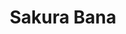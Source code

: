 ---
layout: place
title: "Sakura Bana"
permalink: /nebraska/omaha/sakura-bana.html
stateAbbr: NE
stateName: Nebraska
cityName: Omaha
seo:
  name: "Sakura Bana"
  type: Restaurant
  links: https://sushiomaha.com/
description: "Local haunt since 1986 serving sushi & classic Japanese dishes in a serene, blond-wood space. Sakura Bana serves delicious sushi in Omaha, Nebraska. Try fresh Japanese dishes for a great dining experience. Available for takeout, lunch, and dinner."
place_id: ChIJR2O7MwqNk4cR6kD2puCB1xQ
photos:
  - name: >-
      places/ChIJR2O7MwqNk4cR6kD2puCB1xQ/photos/AeeoHcLetalxFtywbcMQiijF9x6409AKG8pRRi0_Qrwziq2x7jkNlRnbZn0wluScWXk0_Rh-B2Ime-Se-OUDDRSUcwH_J1VJfLG3NA6bWRiVMFXa7pH9-3O4iOzQYuSZmCsk6J7blTs24YRsHaeXK_ZQmZstOpen7wznog0wKcsFH0fqBi0vIe8QsIxHl9o3exD0Kn3l9mw5hF3VOyQ4sMfqH85ZW2IftXKEqI3xf41zOiD-5NWCBaqeWBnEe6B2rB6yeNdEAm07bJ-PFrWiB0eLf9nS01LQE6qa2ItTeC7NNsz3Pq-2xKIP7qwam7-wod7FN3KRe4fxN8tlErNEwqfbaLvz-AJ9GWpaU12NKWURqLJQSC6DJIsLd4n_DA_iF9yDyf3XEPGu5nFNc-pwLDa8s8tS0xiw2EYiB2JwAY9lELZQe-_d
    widthPx: 4080
    heightPx: 3072
    authorAttributions:
      - displayName: Erick Castro
        uri: https://maps.google.com/maps/contrib/114786283575381277045
        photoUri: >-
          https://lh3.googleusercontent.com/a/ACg8ocIif3veAFSBhI9LmKCTmvaVVG8c_bX8_nvOQFRyNnkCIkco2aA=s100-p-k-no-mo
    flagContentUri: >-
      https://www.google.com/local/imagery/report/?cb_client=maps_api_places.places_api&image_key=!1e10!2sCIHM0ogKEICAgIDVrsCU1AE&hl=en-US
    googleMapsUri: >-
      https://www.google.com/maps/place//data=!3m4!1e2!3m2!1sCIHM0ogKEICAgIDVrsCU1AE!2e10!4m2!3m1!1s0x87938d0a33bb6347:0x14d781e0a6f640ea
  - name: >-
      places/ChIJR2O7MwqNk4cR6kD2puCB1xQ/photos/AeeoHcItOYV_EKQUExLa40Wi1dbiab8oCKkQ8kE4Pzu4-QctsxDmPbk5EveYlQpw16_MliH2MiTlFFc7z0sC5ovfJ6b3SlVf9fd-KsED8lL1WQXIQZxgIoMFLbNhgXWOXWhkXWBqv6F5wejE6-7CNFqolo8FGJogfG1h2U6HkkuoYRyhxYjg6GWQfbb41r6Nlkklli9mqytlNJkngiK5qTCwZqGC2Dq6LGsRgN1ztnMiGT3zj2oc-WIXwc3Zybk9KDuo5a5I7sH9WITAPnvT-dJvtGKXTPJedXVklYhZ5X1OdiBhjkVfKHErA2Fua-rTN6RlZmNgGdh8OEHSc3tkhgGEalExWcmndF20XLqRoirrc5X8nZuByqwJMZtLN6Sjyg7HgPU879FQUCQmnS5KI4Jz_YDrzE8g4yccsdyNoZsmBdgAkfGu
    widthPx: 4800
    heightPx: 3600
    authorAttributions:
      - displayName: Cory Kielion
        uri: https://maps.google.com/maps/contrib/111670076373782548596
        photoUri: >-
          https://lh3.googleusercontent.com/a-/ALV-UjVKjbLHIO4r5g3UbEU5NO1vSPskWCBiCXmBGcNoToGp6B9H5AWx=s100-p-k-no-mo
    flagContentUri: >-
      https://www.google.com/local/imagery/report/?cb_client=maps_api_places.places_api&image_key=!1e10!2sCIHM0ogKEICAgICagpjSpgE&hl=en-US
    googleMapsUri: >-
      https://www.google.com/maps/place//data=!3m4!1e2!3m2!1sCIHM0ogKEICAgICagpjSpgE!2e10!4m2!3m1!1s0x87938d0a33bb6347:0x14d781e0a6f640ea
  - name: >-
      places/ChIJR2O7MwqNk4cR6kD2puCB1xQ/photos/AeeoHcIgN4OYbtrCNcu9DL1-4PQZ4jRwBjX14aQ-bJUUH7n7k9pmKKvrKL2JiNZyBu8h1uIJ3KMVByaUYjrZ9UgvuvCwXBnxg3ACUVRi-hyTm5XDrPxMu-dV4aKInkD9mkdFXCAfK8Zu07vP_KqOfyL-3QiuMwxmjQHIWGFckvlgNdpeCXaytYI6Gnp1vAwakxAnBjqkWQFi2FzMCnq7Zo0IPlb3HVal2br6EjAvCXA4_R_w37uL9EOBrrLZuTxMjF9AK4Z3mbqIQHz65nu7XuMMdJ1zHfy7_V2R3Up_wsZ3wlb6s9TxARDo6PlXoPhggaSJYfa43IhQcDwUko43hia0KYUBJdGyP4-OtfzVn3cOTzt5TZBe6WhZ69ZeO2BLqjUFogC7uUS8nvvlJ5OTjorZQ_GoB8hajMng-WzlLWJmPeZP00CK
    widthPx: 4080
    heightPx: 3072
    authorAttributions:
      - displayName: Erick Castro
        uri: https://maps.google.com/maps/contrib/114786283575381277045
        photoUri: >-
          https://lh3.googleusercontent.com/a/ACg8ocIif3veAFSBhI9LmKCTmvaVVG8c_bX8_nvOQFRyNnkCIkco2aA=s100-p-k-no-mo
    flagContentUri: >-
      https://www.google.com/local/imagery/report/?cb_client=maps_api_places.places_api&image_key=!1e10!2sCIHM0ogKEICAgIDVrsCUtAE&hl=en-US
    googleMapsUri: >-
      https://www.google.com/maps/place//data=!3m4!1e2!3m2!1sCIHM0ogKEICAgIDVrsCUtAE!2e10!4m2!3m1!1s0x87938d0a33bb6347:0x14d781e0a6f640ea
  - name: >-
      places/ChIJR2O7MwqNk4cR6kD2puCB1xQ/photos/AeeoHcLDEFuMTkfJggF4gNfD9_o2WrCKRfk23INu9Pr2sybH6TzsXLwFJg_1Po5vW3lNofrj91hZSrbqjogwTQbK4RRT-KlrU4pWBYcvzzLnVF3W99aIkL_3u-KskbgjapjnOcVdCrkmKDq__QykBf5UnnazcFLH-xMbA4ssy6AVewkZlyBvmFpdNVMY3cFJo4Qzh3_g0Sfjdemtz2KejFF49ymdAFCNo1lO3D-SkkgC6GWKIFCn_fveJdOHVoSQ6sueycBTU6XOAyjohJJNyT6XXKqHhFLh3QDJs6Mudy9GiK-1im1Mgx-IhKymHgJVKZXy0OUyvf6w1g9xF6PEGPCMhcJ7_Q3tfUsO3JTVGdCYSVTVbt_SUyA22ielrSekDcwgDyMddh2B20CSn9Hocd_hupJn4P50MD2WdeYTU03zi8hQ1Q
    widthPx: 4000
    heightPx: 3000
    authorAttributions:
      - displayName: Bailey Meyer
        uri: https://maps.google.com/maps/contrib/103269638535319033489
        photoUri: >-
          https://lh3.googleusercontent.com/a/ACg8ocLN4LF0S-6hJx08E2z3iK6dLdtj21VUaSkhOxq4HgzR8pdoKA=s100-p-k-no-mo
    flagContentUri: >-
      https://www.google.com/local/imagery/report/?cb_client=maps_api_places.places_api&image_key=!1e10!2sCIHM0ogKEICAgICjt_2QDQ&hl=en-US
    googleMapsUri: >-
      https://www.google.com/maps/place//data=!3m4!1e2!3m2!1sCIHM0ogKEICAgICjt_2QDQ!2e10!4m2!3m1!1s0x87938d0a33bb6347:0x14d781e0a6f640ea
  - name: >-
      places/ChIJR2O7MwqNk4cR6kD2puCB1xQ/photos/AeeoHcK-yQ1ydY67Q9yebw-uXQqeulTg4Hn06Gmi0KiETH2Hyk6zAFGAaeDXTdARch_sSxWhgzfxCbwIbAQub7t6Gzv5Q12A2flOI0U1Z9ZRRaxL3xSmZ4uZwbG50XRw8B3CTp8CVoRRfhPEHGYRQ6W22T0ZUEZhidJ8WNX9L0BUWqbjiierrugogbzIaPRj1lNgKiIyaBiPr2fpqiKq_GPeYg492fddqv3tFpAMHODKY_OzP7hlbZXHvTQzsVZsReOU0ge4l914EGiAekQxmniJfF8_vqfmOhsoPqjhNdz1IHPebVkM4V0IdSCzbdFsWlIFyUJgzVH5EwnqnXvA1H_1KF5N2qyBYuOECPQFYP9UGfrbztYAFK6Ty4zjI-UWvdidRRBqdADmF4ykjJ87peTGIKAbbote-c6yzrODEQd99_NT7jTM
    widthPx: 3000
    heightPx: 4000
    authorAttributions:
      - displayName: Tracy Miller
        uri: https://maps.google.com/maps/contrib/114030240376469010159
        photoUri: >-
          https://lh3.googleusercontent.com/a-/ALV-UjXn8-Sf1A_53iPAhda10usH0bB9e_EHYn2m4gZrZ0gLlZHqMPKi=s100-p-k-no-mo
    flagContentUri: >-
      https://www.google.com/local/imagery/report/?cb_client=maps_api_places.places_api&image_key=!1e10!2sCIHM0ogKEICAgID_5a7OngE&hl=en-US
    googleMapsUri: >-
      https://www.google.com/maps/place//data=!3m4!1e2!3m2!1sCIHM0ogKEICAgID_5a7OngE!2e10!4m2!3m1!1s0x87938d0a33bb6347:0x14d781e0a6f640ea
  - name: >-
      places/ChIJR2O7MwqNk4cR6kD2puCB1xQ/photos/AeeoHcJnTItDXAH1D1DBi6Ddvni8tZOs-cQ4tP5Jr4FdETf3sCRyGIy_xeAkdwsXJf1fEgGxPK_TQ0T4PDIdJ0wHCR6-Lzun2m7SplG6namo7wDu9816NpGyAZUDhqR2X3bDSsjZpMe1oIcBqBKfjgqpOjswqtFpbJ-RCkssiApXX-RDIaj_PuSjiiY0PvtQ0qAL5yoCS1jTzgNNXwyg5lYR_NR4IOt2_GDYUJWnEqV8i2KGdzl31-KnC5Hk296K55NspBZAIDW7ltnI-glzRNCavJLNzpDvixKGgN1bXVljw6XqCBXs6AtcOUhaEm_pJ7jLBIc5roclYM30YNs0FA3W9MGRyL0Kdw1EuXdymWT9FGy9CRnQdLxsJyrYVattJ5naTZJK2p9xJ8p94q35oXgHNsoh8LVjC8aPQ96A_rEBiYLdusGZ
    widthPx: 4032
    heightPx: 3024
    authorAttributions:
      - displayName: Sharon Perkins
        uri: https://maps.google.com/maps/contrib/111811568315006796849
        photoUri: >-
          https://lh3.googleusercontent.com/a-/ALV-UjXv3dzmea_T2Ds365cpz25uNGXiN5sAw9_d0AhAqY0iZHv2IAnJ=s100-p-k-no-mo
    flagContentUri: >-
      https://www.google.com/local/imagery/report/?cb_client=maps_api_places.places_api&image_key=!1e10!2sCIHM0ogKEICAgIDxjOy9kgE&hl=en-US
    googleMapsUri: >-
      https://www.google.com/maps/place//data=!3m4!1e2!3m2!1sCIHM0ogKEICAgIDxjOy9kgE!2e10!4m2!3m1!1s0x87938d0a33bb6347:0x14d781e0a6f640ea
  - name: >-
      places/ChIJR2O7MwqNk4cR6kD2puCB1xQ/photos/AeeoHcJ9TrL1a6EKMUAt9dOG8AhztEZKmWKcoPzgyZ24sM4Wxbo5qWyCnPjhYoP4KYoVeb8i0pfdoU0KJsMmsjSgT-YivyRkXOoDyppzU-dTGDV4S6l3Ce0bqaw6MAx_hDoOd4bqSEZcQ_UCnf2A8ILdy9La3El9xdDeTB2KyeSfdvqaWieZU0lGdGrHOZHbVaLOlCL4FGvL8a7a1gowc5qsAFSdrYDcJ0HxJvPU2FBdcyr_b-peWEiVQL2XMtbMrZW4HR0Ij9e3gj_Y88xtbCCO0pISwrdi5KzhF0qxpiRhVecWAEK3SG7EAyGQP38kCnkbh7CxCI6ZZjVIlqwyGVjRPGAg4_E0FPvV60Zsjea-LrWhQeoBAinn18paNoP7qy3Cp3NxDuXspbmiuZqkYiC1PEbWxGPcoI2xZ_4wtUWd2MU
    widthPx: 3024
    heightPx: 4032
    authorAttributions:
      - displayName: Anup Lamichhane
        uri: https://maps.google.com/maps/contrib/108592423059167953293
        photoUri: >-
          https://lh3.googleusercontent.com/a-/ALV-UjUixh7wpMGtN_TIZ8m28NDtKdN9WfdEbqJDxu6qq9x9evmMUAhC=s100-p-k-no-mo
    flagContentUri: >-
      https://www.google.com/local/imagery/report/?cb_client=maps_api_places.places_api&image_key=!1e10!2sCIHM0ogKEICAgICDyK2cIQ&hl=en-US
    googleMapsUri: >-
      https://www.google.com/maps/place//data=!3m4!1e2!3m2!1sCIHM0ogKEICAgICDyK2cIQ!2e10!4m2!3m1!1s0x87938d0a33bb6347:0x14d781e0a6f640ea
  - name: >-
      places/ChIJR2O7MwqNk4cR6kD2puCB1xQ/photos/AeeoHcJ9KATs0htnIVBRJJN6SmTdGNwKA6IrlySE6sMT3RMCD152GloNBNCK5RKqXL4nfS1o-MxMMPgAWmoIOrQSIFAxvlw7o6QfRaOYqEOcBxMgzB9G5T9GAS3CUq82pnVhIqpHY0omWZnJB_eb_lHTK30a76tmm0hIACE9BQTTKbhvQn3Lrle5FLXilNOwWIvbtPp2Fx04FT19TIyBT95nSboOIA4CTBCdP6tvNAtYopLXZObreFIDcN3-CwlhQiLv8esx_Dj9akDTKxQ8xuCOM2nGy7eby8Bu0cFYWKa2R530gGlrX3M6P_XEzrQ4wjspwFrFaT335osXbhwXMueGbq_FDNLh8SCEbvAhSH0Rgk3ToSdhOE1RL-eAHdt59m03nKx0OKBeLJbgAp0enGbXQ1m1cpNDET_q-oCMkBjJNZw
    widthPx: 4640
    heightPx: 3480
    authorAttributions:
      - displayName: Min Huang
        uri: https://maps.google.com/maps/contrib/115544248480949865017
        photoUri: >-
          https://lh3.googleusercontent.com/a-/ALV-UjVOqYLYOKcvSlMoBoieyjoZUZbzu6_H83yTy1NwMKosqpTHm28wMA=s100-p-k-no-mo
    flagContentUri: >-
      https://www.google.com/local/imagery/report/?cb_client=maps_api_places.places_api&image_key=!1e10!2sCIHM0ogKEICAgICE5ZXgOw&hl=en-US
    googleMapsUri: >-
      https://www.google.com/maps/place//data=!3m4!1e2!3m2!1sCIHM0ogKEICAgICE5ZXgOw!2e10!4m2!3m1!1s0x87938d0a33bb6347:0x14d781e0a6f640ea
  - name: >-
      places/ChIJR2O7MwqNk4cR6kD2puCB1xQ/photos/AeeoHcI7J0i1ZA0PQsFiwaIwOKGLgiMVf_UpKwhsk4ku2XEVsn_CMFKWqGEGA3Il9NvJLnDLUFTtGSLgU3qp9b496VOBLns-FZkuKM1qKtyrEv_xYc2yBhruH40fmUeO6FhEOTfKUFH_gZ43tRRguP4_0chaSIbAKuWQ7RVgGjhn_LcOLu0NqBxpKCOcOZUgYdNh01I59JTiwJmH0FzVG4y_keyIxdw_WYsrkSfcHvw5tBIzdJmPZD-MUVmAse5JtXm2E0oCY1GIPDaLCR9lASTAkwpEp3pqT4NJ8GWm5EQm8OR_xEKCtxL_wry6dAdWkFyC8IOK5cZgnGhPpkiwKNNNVAChN334Vn_x61vMqmCSp4bGeCL7kxCNIgskAqAWLE9D4246yBsT_NMNGjSlkQahA4gZ8GmLjzI30z3DS1JJjAML8A
    widthPx: 4032
    heightPx: 3024
    authorAttributions:
      - displayName: Khana Safarnama
        uri: https://maps.google.com/maps/contrib/107418517899914765302
        photoUri: >-
          https://lh3.googleusercontent.com/a-/ALV-UjUgM8NLLSdenf-GlX_a0Hv7dEi6andyVzPBsm5qE2MsRPNveK8=s100-p-k-no-mo
    flagContentUri: >-
      https://www.google.com/local/imagery/report/?cb_client=maps_api_places.places_api&image_key=!1e10!2sCIHM0ogKEICAgICeu8vGEQ&hl=en-US
    googleMapsUri: >-
      https://www.google.com/maps/place//data=!3m4!1e2!3m2!1sCIHM0ogKEICAgICeu8vGEQ!2e10!4m2!3m1!1s0x87938d0a33bb6347:0x14d781e0a6f640ea
  - name: >-
      places/ChIJR2O7MwqNk4cR6kD2puCB1xQ/photos/AeeoHcIo118DBkEFY4_oS-0kI0MTrUh9PdMdjg1hn9y8J9YlFBia3ZwoUwmOOASQKKiYIpPIf0zjDAQflpSJWNQ57N-oEiggvvrDg2OqKr1PyM2--PEsmN7W97qHDSKD92mxxDtZwrr3vqmn3621ZS3zVKqJ-36YTvaqQ9JxxXRq_nY69jCy4ydxA-CP2YQevPOx1LE5htO_sZgwS__zXDlLIdAiRa46ifHDla92jrFmAnYIYDfCTllXUDyvnfg95vppmtrawV0rcWepO3gjibfkwf2auSrXPgbzNN2Hnuwsc3fYpCqg7_5EcC6B0ecY7Zrhc4ym1ZW7ZBuo0n1zfMFC2YBxgFtZTS0bBpZut-C4FJX2fJ2QPSzI5Gdc6pYiJzJxW0su0-uXA6Gf56Ebkh6kuSv5Drnp2UZ0youLi9gzOmN-mVI
    widthPx: 4032
    heightPx: 2268
    authorAttributions:
      - displayName: Aaron Kruse
        uri: https://maps.google.com/maps/contrib/109031555842316596867
        photoUri: >-
          https://lh3.googleusercontent.com/a-/ALV-UjXVCk3lUzuFvULfVjVGm5gOEbe2kSNzaCUeyPL5758f5ObfEpv3ww=s100-p-k-no-mo
    flagContentUri: >-
      https://www.google.com/local/imagery/report/?cb_client=maps_api_places.places_api&image_key=!1e10!2sCIHM0ogKEICAgIDbkJ79ggE&hl=en-US
    googleMapsUri: >-
      https://www.google.com/maps/place//data=!3m4!1e2!3m2!1sCIHM0ogKEICAgIDbkJ79ggE!2e10!4m2!3m1!1s0x87938d0a33bb6347:0x14d781e0a6f640ea
address: 7425 Dodge St, Omaha, NE 68114, USA
street: 7425 Dodge St
city: Omaha
state: NE
zip: '68114'
country: USA
neighborhood: Central Omaha
latitude: '41.258887'
longitude: '-96.028171'
accessibility_options:
  wheelchairAccessibleParking: true
  wheelchairAccessibleEntrance: true
  wheelchairAccessibleRestroom: true
  wheelchairAccessibleSeating: true
business_status: OPERATIONAL
name: Sakura Bana
google_maps_links:
  directionsUri: >-
    https://www.google.com/maps/dir//''/data=!4m7!4m6!1m1!4e2!1m2!1m1!1s0x87938d0a33bb6347:0x14d781e0a6f640ea!3e0
  placeUri: https://maps.google.com/?cid=1501811802625163498
  writeAReviewUri: >-
    https://www.google.com/maps/place//data=!4m3!3m2!1s0x87938d0a33bb6347:0x14d781e0a6f640ea!12e1
  reviewsUri: >-
    https://www.google.com/maps/place//data=!4m4!3m3!1s0x87938d0a33bb6347:0x14d781e0a6f640ea!9m1!1b1
  photosUri: >-
    https://www.google.com/maps/place//data=!4m3!3m2!1s0x87938d0a33bb6347:0x14d781e0a6f640ea!10e5
primary_type: Japanese Restaurant
opening_hours:
  regular: null
  current: null
secondary_opening_hours:
  regular:
    weekdayDescriptions: null
    type: null
  current:
    weekdayDescriptions: null
    type: null
phone: (402) 391-5047
price_level: PRICE_LEVEL_MODERATE
price_range: $10 &ndash; $20
rating: '4.5'
rating_count: 774
website: https://sushiomaha.com/
reviews:
  - name: >-
      places/ChIJR2O7MwqNk4cR6kD2puCB1xQ/reviews/ChZDSUhNMG9nS0VJQ0FnSURQeGNmMEp3EAE
    relativePublishTimeDescription: 3 months ago
    rating: 2
    text:
      text: >-
        I had high expectations for Sakura Bana after the change in ownership,
        but I couldn’t have been more disappointed. We ordered the Sushi for
        Two,and it was far from being worth $60. Both the sushi and the rice
        were incredibly dry and lacked flavor. I highly recommend visiting Umami
        instead—same price, but significantly better quality and a much larger
        variety of sushi.
      languageCode: en
    originalText:
      text: >-
        I had high expectations for Sakura Bana after the change in ownership,
        but I couldn’t have been more disappointed. We ordered the Sushi for
        Two,and it was far from being worth $60. Both the sushi and the rice
        were incredibly dry and lacked flavor. I highly recommend visiting Umami
        instead—same price, but significantly better quality and a much larger
        variety of sushi.
      languageCode: en
    authorAttribution:
      displayName: Gabbie Kim
      uri: https://www.google.com/maps/contrib/115009509651080913574/reviews
      photoUri: >-
        https://lh3.googleusercontent.com/a-/ALV-UjWno6mJbE8lCPZEOACxlWmjQasVTizu0qaxb1C_eGZSMsoE_tAmfw=s128-c0x00000000-cc-rp-mo-ba5
    publishTime: '2024-12-19T05:51:05.358795Z'
    flagContentUri: >-
      https://www.google.com/local/review/rap/report?postId=ChZDSUhNMG9nS0VJQ0FnSURQeGNmMEp3EAE&d=17924085&t=1
    googleMapsUri: >-
      https://www.google.com/maps/reviews/data=!4m6!14m5!1m4!2m3!1sChZDSUhNMG9nS0VJQ0FnSURQeGNmMEp3EAE!2m1!1s0x87938d0a33bb6347:0x14d781e0a6f640ea
  - name: >-
      places/ChIJR2O7MwqNk4cR6kD2puCB1xQ/reviews/ChdDSUhNMG9nS0VJQ0FnSUNqdF8yUXRRRRAB
    relativePublishTimeDescription: 11 months ago
    rating: 5
    text:
      text: >-
        Can't rate this place high enough!! I've been going for close to 10
        years and I've never been let down. A very large selection, all of which
        is simply delicious. It's so hard to find Japanese food other than sushi
        around here. Of course, their sushi is incredible as well. I just went a
        few days ago and am thinking of all the things I want to order next. I
        love the quiet traditional seating area.

        Two things I almost always have to get are agedashi tofu to start and
        red bean ice cream to end!
      languageCode: en
    originalText:
      text: >-
        Can't rate this place high enough!! I've been going for close to 10
        years and I've never been let down. A very large selection, all of which
        is simply delicious. It's so hard to find Japanese food other than sushi
        around here. Of course, their sushi is incredible as well. I just went a
        few days ago and am thinking of all the things I want to order next. I
        love the quiet traditional seating area.

        Two things I almost always have to get are agedashi tofu to start and
        red bean ice cream to end!
      languageCode: en
    authorAttribution:
      displayName: Bailey Meyer
      uri: https://www.google.com/maps/contrib/103269638535319033489/reviews
      photoUri: >-
        https://lh3.googleusercontent.com/a/ACg8ocLN4LF0S-6hJx08E2z3iK6dLdtj21VUaSkhOxq4HgzR8pdoKA=s128-c0x00000000-cc-rp-mo
    publishTime: '2024-04-27T00:46:21.421916Z'
    flagContentUri: >-
      https://www.google.com/local/review/rap/report?postId=ChdDSUhNMG9nS0VJQ0FnSUNqdF8yUXRRRRAB&d=17924085&t=1
    googleMapsUri: >-
      https://www.google.com/maps/reviews/data=!4m6!14m5!1m4!2m3!1sChdDSUhNMG9nS0VJQ0FnSUNqdF8yUXRRRRAB!2m1!1s0x87938d0a33bb6347:0x14d781e0a6f640ea
  - name: >-
      places/ChIJR2O7MwqNk4cR6kD2puCB1xQ/reviews/ChdDSUhNMG9nS0VJQ0FnSURWenYta25BRRAB
    relativePublishTimeDescription: a year ago
    rating: 4
    text:
      text: >-
        Stopped in for lunch with a co-worker to check it out as neither of us
        had been here. The staff was very friendly and attentive. Clean looking
        restaurant. Ordered one of the bento style lunches.  Food was good and
        arrived quickly. Definitely recommend stopping in if you have a chance.
      languageCode: en
    originalText:
      text: >-
        Stopped in for lunch with a co-worker to check it out as neither of us
        had been here. The staff was very friendly and attentive. Clean looking
        restaurant. Ordered one of the bento style lunches.  Food was good and
        arrived quickly. Definitely recommend stopping in if you have a chance.
      languageCode: en
    authorAttribution:
      displayName: Erick Castro
      uri: https://www.google.com/maps/contrib/114786283575381277045/reviews
      photoUri: >-
        https://lh3.googleusercontent.com/a/ACg8ocIif3veAFSBhI9LmKCTmvaVVG8c_bX8_nvOQFRyNnkCIkco2aA=s128-c0x00000000-cc-rp-mo-ba6
    publishTime: '2023-12-13T02:55:33.384058Z'
    flagContentUri: >-
      https://www.google.com/local/review/rap/report?postId=ChdDSUhNMG9nS0VJQ0FnSURWenYta25BRRAB&d=17924085&t=1
    googleMapsUri: >-
      https://www.google.com/maps/reviews/data=!4m6!14m5!1m4!2m3!1sChdDSUhNMG9nS0VJQ0FnSURWenYta25BRRAB!2m1!1s0x87938d0a33bb6347:0x14d781e0a6f640ea
  - name: >-
      places/ChIJR2O7MwqNk4cR6kD2puCB1xQ/reviews/ChdDSUhNMG9nS0VJQ0FnSUNLeWVHY3pRRRAB
    relativePublishTimeDescription: 6 months ago
    rating: 1
    text:
      text: >-
        They were bought by another company and the quality of the food has
        declined, the menu is also super tiny now.


        I can't recommend this anymore


        Below was my previous review:


        The food is amazing here! I highly recommend the sukiyaki with udon
        noodles.


        The sushi is top quality and really delicious. Much better than other
        restaurants downtown.
      languageCode: en
    originalText:
      text: >-
        They were bought by another company and the quality of the food has
        declined, the menu is also super tiny now.


        I can't recommend this anymore


        Below was my previous review:


        The food is amazing here! I highly recommend the sukiyaki with udon
        noodles.


        The sushi is top quality and really delicious. Much better than other
        restaurants downtown.
      languageCode: en
    authorAttribution:
      displayName: Adam
      uri: https://www.google.com/maps/contrib/108812410810340760108/reviews
      photoUri: >-
        https://lh3.googleusercontent.com/a-/ALV-UjUTeDWOh-4BpQvWEoNk7955MLJqzggzjw-gw72FT_EpWEsTHCqWqA=s128-c0x00000000-cc-rp-mo-ba4
    publishTime: '2024-09-19T04:11:53.089918Z'
    flagContentUri: >-
      https://www.google.com/local/review/rap/report?postId=ChdDSUhNMG9nS0VJQ0FnSUNLeWVHY3pRRRAB&d=17924085&t=1
    googleMapsUri: >-
      https://www.google.com/maps/reviews/data=!4m6!14m5!1m4!2m3!1sChdDSUhNMG9nS0VJQ0FnSUNLeWVHY3pRRRAB!2m1!1s0x87938d0a33bb6347:0x14d781e0a6f640ea
  - name: >-
      places/ChIJR2O7MwqNk4cR6kD2puCB1xQ/reviews/ChZDSUhNMG9nS0VJQ0FnSUNEeVAySlRnEAE
    relativePublishTimeDescription: a year ago
    rating: 4
    text:
      text: >-
        I tried this Japanese food here for the first time, and the food was so
        good. I tried the lunch combo, which included tempura, sushi, rice,
        soup, and salad, and it was filling for one person. I really enjoyed the
        food and the atmosphere there was also good. I still miss the Japanese
        ambiance, but I absolutely love it and will definitely visit again
        someday. The location is on central Omaha, at the intersection of Dodge
        and 72nd, making it easily accessible. The price is also reasonable.
      languageCode: en
    originalText:
      text: >-
        I tried this Japanese food here for the first time, and the food was so
        good. I tried the lunch combo, which included tempura, sushi, rice,
        soup, and salad, and it was filling for one person. I really enjoyed the
        food and the atmosphere there was also good. I still miss the Japanese
        ambiance, but I absolutely love it and will definitely visit again
        someday. The location is on central Omaha, at the intersection of Dodge
        and 72nd, making it easily accessible. The price is also reasonable.
      languageCode: en
    authorAttribution:
      displayName: Anup Lamichhane
      uri: https://www.google.com/maps/contrib/108592423059167953293/reviews
      photoUri: >-
        https://lh3.googleusercontent.com/a-/ALV-UjUixh7wpMGtN_TIZ8m28NDtKdN9WfdEbqJDxu6qq9x9evmMUAhC=s128-c0x00000000-cc-rp-mo-ba6
    publishTime: '2024-03-23T21:11:47.776874Z'
    flagContentUri: >-
      https://www.google.com/local/review/rap/report?postId=ChZDSUhNMG9nS0VJQ0FnSUNEeVAySlRnEAE&d=17924085&t=1
    googleMapsUri: >-
      https://www.google.com/maps/reviews/data=!4m6!14m5!1m4!2m3!1sChZDSUhNMG9nS0VJQ0FnSUNEeVAySlRnEAE!2m1!1s0x87938d0a33bb6347:0x14d781e0a6f640ea
parking_options:
  freeParkingLot: true
  freeStreetParking: true
  valetParking: false
payment_options:
  acceptsCreditCards: true
  acceptsDebitCards: true
  acceptsCashOnly: false
  acceptsNfc: true
allow_dogs: null
curbside_pickup: null
delivery: false
dine_in: true
good_for_children: true
good_for_groups: true
good_for_sports: false
live_music: false
menu_for_children: true
outdoor_seating: false
reservable: true
restroom: true
serves_beer: true
serves_breakfast: false
serves_brunch: false
serves_cocktails: true
serves_coffee: false
serves_dinner: true
serves_dessert: true
serves_lunch: true
serves_vegetarian_food: true
serves_wine: true
takeout: true
summary: >-
  Local haunt since 1986 serving sushi & classic Japanese dishes in a serene,
  blond-wood space.

---